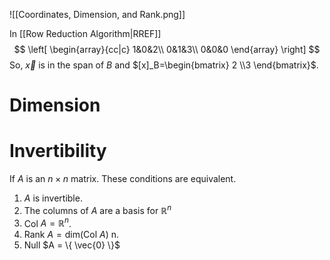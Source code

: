 ![[Coordinates, Dimension, and Rank.png]]

In [[Row Reduction Algorithm|RREF]]
$$
\left[
\begin{array}{cc|c}
1&0&2\\
0&1&3\\
0&0&0
\end{array}
\right]
$$
So, $\vec{x}$ is in the span of $B$ and $[x]_B=\begin{bmatrix} 2 \\3 \end{bmatrix}$.

# Dimension 


# Invertibility
If $A$ is an $n \times n$ matrix. These conditions are equivalent.
1. $A$ is invertible.
2. The columns of $A$ are a basis for $\mathbb{R}^n$
3. Col $A = \mathbb{R}^n$.
4. Rank $A = \text{dim}(\text{Col } A)$ n.
5. Null $A = \{ \vec{0} \}$ 